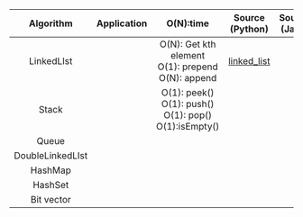 |  Algorithm |  Application|  O(N):time |   Source (Python)|  Source (Java) | Reference |
|:--------:|:--------:|:--------:|:--------:|:--------:|:--------:|
| LinkedLIst| | O(N): Get kth element</br>O(1): prepend</br> O(N): append | [linked_list](https://github.com/juyoung228/Evolving_Basic/blob/master/Data_Structure/Source%20Code/Python/linked_list.ipynb) |  | [Youtube](https://www.youtube.com/watch?v=oSWTXtMglKE)|
| Stack | | O(1): peek() </br> O(1): push() </br> O(1): pop() </br> O(1):isEmpty()  | | |
| Queue| | | | |
| DoubleLinkedLIst | | | | |
| HashMap ||  |  |  | 
| HashSet | |  | |  | 
| Bit vector |  |  |  |   | 



